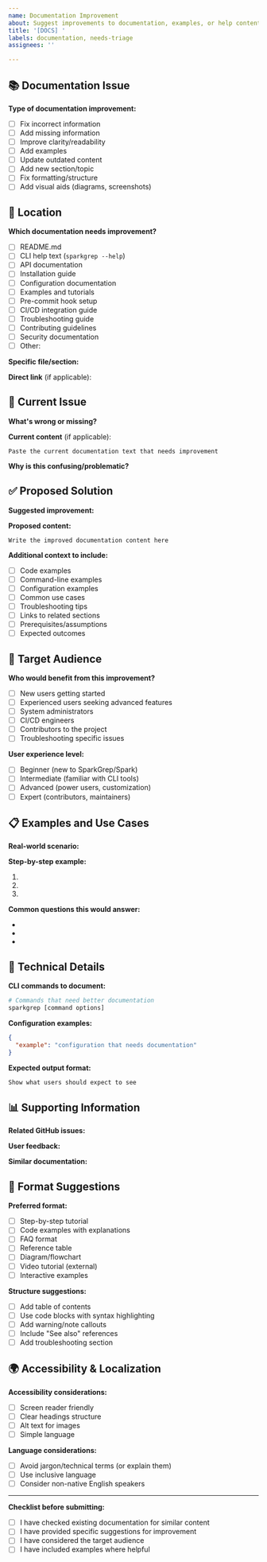 ```yaml
---
name: Documentation Improvement
about: Suggest improvements to documentation, examples, or help content
title: '[DOCS] '
labels: documentation, needs-triage
assignees: ''

---
```


## 📚 Documentation Issue

**Type of documentation improvement:**

- [ ] Fix incorrect information
- [ ] Add missing information
- [ ] Improve clarity/readability
- [ ] Add examples
- [ ] Update outdated content
- [ ] Add new section/topic
- [ ] Fix formatting/structure
- [ ] Add visual aids (diagrams, screenshots)

## 📍 Location

**Which documentation needs improvement?**

- [ ] README.md
- [ ] CLI help text (`sparkgrep --help`)
- [ ] API documentation
- [ ] Installation guide
- [ ] Configuration documentation
- [ ] Examples and tutorials
- [ ] Pre-commit hook setup
- [ ] CI/CD integration guide
- [ ] Troubleshooting guide
- [ ] Contributing guidelines
- [ ] Security documentation
- [ ] Other: <!-- specify -->

**Specific file/section:**
<!-- e.g., README.md > Usage section > Custom patterns -->

**Direct link** (if applicable):
<!-- Link to the specific documentation page or section -->

## 🐛 Current Issue

**What's wrong or missing?**
<!-- Describe the current problem with the documentation -->

**Current content** (if applicable):

```plaintext
Paste the current documentation text that needs improvement
```

**Why is this confusing/problematic?**
<!-- Explain why the current documentation is inadequate -->

## ✅ Proposed Solution

**Suggested improvement:**
<!-- Describe what should be changed or added -->

**Proposed content:**

```plaintext
Write the improved documentation content here
```

**Additional context to include:**

- [ ] Code examples
- [ ] Command-line examples
- [ ] Configuration examples
- [ ] Common use cases
- [ ] Troubleshooting tips
- [ ] Links to related sections
- [ ] Prerequisites/assumptions
- [ ] Expected outcomes

## 🎯 Target Audience

**Who would benefit from this improvement?**

- [ ] New users getting started
- [ ] Experienced users seeking advanced features
- [ ] System administrators
- [ ] CI/CD engineers
- [ ] Contributors to the project
- [ ] Troubleshooting specific issues

**User experience level:**

- [ ] Beginner (new to SparkGrep/Spark)
- [ ] Intermediate (familiar with CLI tools)
- [ ] Advanced (power users, customization)
- [ ] Expert (contributors, maintainers)

## 📋 Examples and Use Cases

**Real-world scenario:**
<!-- Describe a specific situation where better documentation would help -->

**Step-by-step example:**

1. <!-- User action 1 -->
2. <!-- User action 2 -->
3. <!-- Expected outcome -->

**Common questions this would answer:**

- <!-- Question 1 -->
- <!-- Question 2 -->
- <!-- Question 3 -->

## 🔧 Technical Details

**CLI commands to document:**

```bash
# Commands that need better documentation
sparkgrep [command options]
```

**Configuration examples:**

```json
{
  "example": "configuration that needs documentation"
}
```

**Expected output format:**

```plaintext
Show what users should expect to see
```

## 📊 Supporting Information

**Related GitHub issues:**
<!-- Link to related issues or discussions -->

**User feedback:**
<!-- Any user comments or questions that prompted this request -->

**Similar documentation:**
<!-- Examples from other projects that handle this well -->

## 🎨 Format Suggestions

**Preferred format:**

- [ ] Step-by-step tutorial
- [ ] Code examples with explanations
- [ ] FAQ format
- [ ] Reference table
- [ ] Diagram/flowchart
- [ ] Video tutorial (external)
- [ ] Interactive examples

**Structure suggestions:**

- [ ] Add table of contents
- [ ] Use code blocks with syntax highlighting
- [ ] Add warning/note callouts
- [ ] Include "See also" references
- [ ] Add troubleshooting section

## 🌍 Accessibility & Localization

**Accessibility considerations:**

- [ ] Screen reader friendly
- [ ] Clear headings structure
- [ ] Alt text for images
- [ ] Simple language

**Language considerations:**

- [ ] Avoid jargon/technical terms (or explain them)
- [ ] Use inclusive language
- [ ] Consider non-native English speakers

---

**Checklist before submitting:**

- [ ] I have checked existing documentation for similar content
- [ ] I have provided specific suggestions for improvement
- [ ] I have considered the target audience
- [ ] I have included examples where helpful
